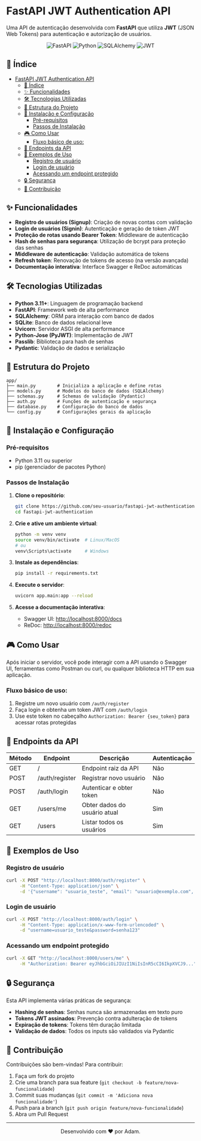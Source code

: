 # FastAPI JWT Authentication API

Uma API de autenticação desenvolvida com **FastAPI** que utiliza **JWT** (JSON Web Tokens) para autenticação e autorização de usuários.

<p align="center">
  <img src="https://img.shields.io/badge/FastAPI-005571?style=for-the-badge&logo=fastapi" alt="FastAPI"/>
  <img src="https://img.shields.io/badge/Python-3.11+-3776AB?style=for-the-badge&logo=python&logoColor=white" alt="Python"/>
  <img src="https://img.shields.io/badge/SQLAlchemy-FF0000?style=for-the-badge" alt="SQLAlchemy"/>
  <img src="https://img.shields.io/badge/JWT-000000?style=for-the-badge&logo=json-web-tokens" alt="JWT"/>
</p>

## 📑 Índice

- [FastAPI JWT Authentication API](#fastapi-jwt-authentication-api)
  - [📑 Índice](#-índice)
  - [✨ Funcionalidades](#-funcionalidades)
  - [🛠️ Tecnologias Utilizadas](#️-tecnologias-utilizadas)
  - [📂 Estrutura do Projeto](#-estrutura-do-projeto)
  - [🚀 Instalação e Configuração](#-instalação-e-configuração)
    - [Pré-requisitos](#pré-requisitos)
    - [Passos de Instalação](#passos-de-instalação)
  - [🎮 Como Usar](#-como-usar)
    - [Fluxo básico de uso:](#fluxo-básico-de-uso)
  - [📡 Endpoints da API](#-endpoints-da-api)
  - [📝 Exemplos de Uso](#-exemplos-de-uso)
    - [Registro de usuário](#registro-de-usuário)
    - [Login de usuário](#login-de-usuário)
    - [Acessando um endpoint protegido](#acessando-um-endpoint-protegido)
  - [🔒 Segurança](#-segurança)
  - [🤝 Contribuição](#-contribuição)

## ✨ Funcionalidades

- **Registro de usuários (Signup)**: Criação de novas contas com validação
- **Login de usuários (Signin)**: Autenticação e geração de token JWT
- **Proteção de rotas usando Bearer Token**: Middleware de autenticação
- **Hash de senhas para segurança**: Utilização de bcrypt para proteção das senhas
- **Middleware de autenticação**: Validação automática de tokens
- **Refresh token**: Renovação de tokens de acesso (na versão avançada)
- **Documentação interativa**: Interface Swagger e ReDoc automáticas

## 🛠️ Tecnologias Utilizadas

- **Python 3.11+**: Linguagem de programação backend
- **FastAPI**: Framework web de alta performance
- **SQLAlchemy**: ORM para interação com banco de dados
- **SQLite**: Banco de dados relacional leve
- **Uvicorn**: Servidor ASGI de alta performance
- **Python-Jose (PyJWT)**: Implementação de JWT
- **Passlib**: Biblioteca para hash de senhas
- **Pydantic**: Validação de dados e serialização

## 📂 Estrutura do Projeto

```
app/
├── main.py        # Inicializa a aplicação e define rotas
├── models.py      # Modelos do banco de dados (SQLAlchemy)
├── schemas.py     # Schemas de validação (Pydantic)
├── auth.py        # Funções de autenticação e segurança
├── database.py    # Configuração do banco de dados
└── config.py      # Configurações gerais da aplicação
```

## 🚀 Instalação e Configuração

### Pré-requisitos

- Python 3.11 ou superior
- pip (gerenciador de pacotes Python)

### Passos de Instalação

1. **Clone o repositório**:
   ```bash
   git clone https://github.com/seu-usuario/fastapi-jwt-authentication.git
   cd fastapi-jwt-authentication
   ```

2. **Crie e ative um ambiente virtual**:
   ```bash
   python -m venv venv
   source venv/bin/activate  # Linux/MacOS
   # ou
   venv\Scripts\activate     # Windows
   ```

3. **Instale as dependências**:
   ```bash
   pip install -r requirements.txt
   ```

4. **Execute o servidor**:
   ```bash
   uvicorn app.main:app --reload
   ```

5. **Acesse a documentação interativa**:
   - Swagger UI: [http://localhost:8000/docs](http://localhost:8000/docs)
   - ReDoc: [http://localhost:8000/redoc](http://localhost:8000/redoc)

## 🎮 Como Usar

Após iniciar o servidor, você pode interagir com a API usando o Swagger UI, ferramentas como Postman ou curl, ou qualquer biblioteca HTTP em sua aplicação.

### Fluxo básico de uso:

1. Registre um novo usuário com `/auth/register`
2. Faça login e obtenha um token JWT com `/auth/login`
3. Use este token no cabeçalho `Authorization: Bearer {seu_token}` para acessar rotas protegidas

## 📡 Endpoints da API

| Método | Endpoint | Descrição | Autenticação |
|--------|----------|-----------|--------------|
| GET | / | Endpoint raiz da API | Não |
| POST | /auth/register | Registrar novo usuário | Não |
| POST | /auth/login | Autenticar e obter token | Não |
| GET | /users/me | Obter dados do usuário atual | Sim |
| GET | /users | Listar todos os usuários | Sim |

## 📝 Exemplos de Uso

### Registro de usuário
```bash
curl -X POST "http://localhost:8000/auth/register" \
     -H "Content-Type: application/json" \
     -d '{"username": "usuario_teste", "email": "usuario@exemplo.com", "password": "senha123"}'
```

### Login de usuário
```bash
curl -X POST "http://localhost:8000/auth/login" \
     -H "Content-Type: application/x-www-form-urlencoded" \
     -d "username=usuario_teste&password=senha123"
```

### Acessando um endpoint protegido
```bash
curl -X GET "http://localhost:8000/users/me" \
     -H "Authorization: Bearer eyJhbGciOiJIUzI1NiIsInR5cCI6IkpXVCJ9..."
```

## 🔒 Segurança

Esta API implementa várias práticas de segurança:

- **Hashing de senhas**: Senhas nunca são armazenadas em texto puro
- **Tokens JWT assinados**: Prevenção contra adulteração de tokens
- **Expiração de tokens**: Tokens têm duração limitada
- **Validação de dados**: Todos os inputs são validados via Pydantic

## 🤝 Contribuição

Contribuições são bem-vindas! Para contribuir:

1. Faça um fork do projeto
2. Crie uma branch para sua feature (`git checkout -b feature/nova-funcionalidade`)
3. Commit suas mudanças (`git commit -m 'Adiciona nova funcionalidade'`)
4. Push para a branch (`git push origin feature/nova-funcionalidade`)
5. Abra um Pull Request

---

<p align="center">Desenvolvido com ❤️ por Adam.</p>
